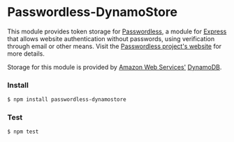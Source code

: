 # Passwordless-DynamoStore

This module provides token storage for
[Passwordless](https://www.npmjs.com/package/passwordless), a module for
[Express](https://www.npmjs.com/package/express) that allows website
authentication without passwords, using verification through email or other
means. Visit the [Passwordless project's website](https://passwordless.net) for
more details.

Storage for this module is provided by [Amazon Web
Services'](https://aws.amazon.com/)
[DynamoDB](https://aws.amazon.com/dynamodb/).

### Install
```bash
$ npm install passwordless-dynamostore
```

### Test
```bash
$ npm test
```

